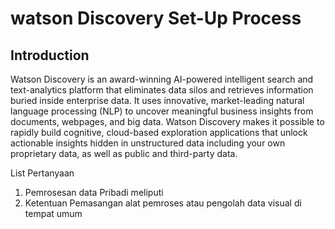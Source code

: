 # watson Discovery Set-Up Process

## Introduction
Watson Discovery is an award-winning AI-powered intelligent search and text-analytics platform that eliminates data silos and retrieves information buried inside enterprise data. It uses innovative, market-leading natural language processing (NLP) to uncover meaningful business insights from documents, webpages, and big data. Watson Discovery makes it possible to rapidly build cognitive, cloud-based exploration applications that unlock actionable insights hidden in unstructured data including your own proprietary data, as well as public and third-party data.




List Pertanyaan
1. Pemrosesan data Pribadi meliputi
2. Ketentuan Pemasangan alat pemroses atau pengolah data visual di tempat umum
